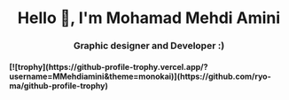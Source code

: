 <h1 align="center">Hello 👋, I'm Mohamad Mehdi Amini</h1>
<h3 align="center">Graphic designer and Developer :)</h3>

<h4>[![trophy](https://github-profile-trophy.vercel.app/?username=MMehdiamini&theme=monokai)](https://github.com/ryo-ma/github-profile-trophy)</h4>
